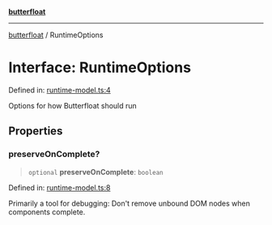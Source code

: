 [**butterfloat**](../index.md)

***

[butterfloat](../index.md) / RuntimeOptions

# Interface: RuntimeOptions

Defined in: [runtime-model.ts:4](https://github.com/WorldMaker/butterfloat/blob/df545ef96728808e6ed86d129bea41fdc458751b/runtime-model.ts#L4)

Options for how Butterfloat should run

## Properties

### preserveOnComplete?

> `optional` **preserveOnComplete**: `boolean`

Defined in: [runtime-model.ts:8](https://github.com/WorldMaker/butterfloat/blob/df545ef96728808e6ed86d129bea41fdc458751b/runtime-model.ts#L8)

Primarily a tool for debugging: Don't remove unbound DOM nodes when components complete.
